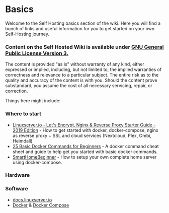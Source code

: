 # Basics

Welcome to the Self Hosting basics section of the wiki. Here you will find a bunch of links and useful information for you to get started on your own Self-Hosting journey.

### Content on the Self Hosted Wiki is available under [GNU General Public License Version 3.](https://www.gnu.org/licenses/gpl-3.0.en.html)

The content is provided "as is" without warranty of any kind, either expressed or implied, including, but not limited to, the implied warranties of correctness and relevance to a particular subject. The entire risk as to the quality and accuracy of the content is with you. Should the content prove substandard, you assume the cost of all necessary servicing, repair, or correction.

Things here might include:

### Where to start<br>
  * [Linuxserver.io - Let's Encrypt, Nginx & Reverse Proxy Starter Guide - 2019 Edition](https://blog.linuxserver.io/2019/04/25/letsencrypt-nginx-starter-guide/#nextcloudsubdomainreverseproxyexample) - How to get started with docker, docker-compose, nginx as reverse proxy + SSL and cloud services (Nextcloud, Plex, Ombi, Heimdall)
  * [25 Basic Docker Commands for Beginners](http://codeopolis.com/posts/25-basic-docker-commands-for-beginners/) - A docker command cheat sheet and guide to help get you started with basic docker commands.
  * [SmartHomeBeginner](https://www.smarthomebeginner.com/) - How to setup your own complete home server using docker-compose.
### Hardware
### Software
  * [docs.linuxserver.io](https://docs.linuxserver.io/)
  * [Docker](https://www.docker.com/) & [Docker Compose](https://docs.docker.com/compose/)
